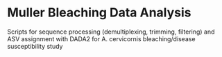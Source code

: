 # Muller Bleaching Data Analysis
Scripts for sequence processing (demultiplexing, trimming, filtering) and ASV assignment with DADA2 for A. cervicornis bleaching/disease susceptibility study
